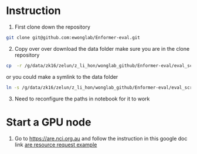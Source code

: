 # Instruction
1. First clone down the repository 
```bash
git clone git@github.com:ewonglab/Enformer-eval.git
```

2. Copy over over download the data folder
make sure you are in the clone repository
```bash
cp  -r /g/data/zk16/zelun/z_li_hon/wonglab_github/Enformer-eval/eval_script/data ./eval_script/data
```
or you could make a symlink to the data folder 
```bash
ln -s /g/data/zk16/zelun/z_li_hon/wonglab_github/Enformer-eval/eval_script/data ./eval_script/data
```
3. Need to reconfigure the paths in notebook for it to work

# Start a GPU node


1. Go to https://are.nci.org.au and follow the instruction in this google doc link
[are resource request example](https://docs.google.com/document/d/1nQpQeh6enuetnFB4gfyj_Fi1l2OVnp-irxOz89gtFVo/edit?usp=sharing)
